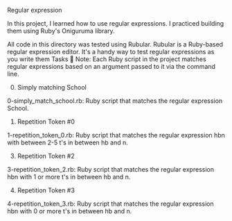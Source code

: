 Regular expression

In this project, I learned how to use regular expressions. I practiced building them using Ruby's Oniguruma library.

All code in this directory was tested using Rubular. Rubular is a Ruby-based regular expression editor. It's a handy way to test regular expressions as you write them Tasks 📃
Note: Each Ruby script in the project matches regular expressions based on an argument passed to it via the command line.

0. Simply matching School

0-simply_match_school.rb: Ruby script that matches the regular expression School.

1. Repetition Token #0

1-repetition_token_0.rb: Ruby script that matches the regular expression hbn with between 2-5 t's in between hb and n.

3. Repetition Token #2

3-repetition_token_2.rb: Ruby script that matches the regular expression hbn with 1 or more t's in between hb and n.

4. Repetition Token #3

4-repetition_token_3.rb: Ruby script that matches the regular expression hbn with 0 or more t's in between hb and n.
